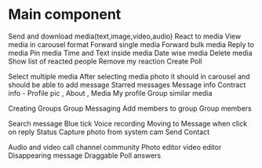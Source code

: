 # Main component

Send and download media(text,image,video,audio)
React to media
View media in carousel format
Forward single media
Forward bulk media
Reply to media
Pin media
Time and Text inside media
Date wise media
Delete media
Show list of reacted people
Remove my reaction
Create Poll

Select multiple media
After selecting media photo it should in carousel and should be able to add message
Starred messages
Message info
Contract info - Profile pic , About , Media
My profile
Group similar media

Creating Groups
Group Messaging
Add members to group
Group members

Search message
Blue tick
Voice recording
Moving to Message when click on reply
Status
Capture photo from system cam
Send Contact

Audio and video call
channel
community
Photo editor
video editor
Disappearing message
Draggable Poll answers
